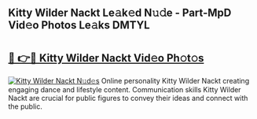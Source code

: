 ## Kitty Wilder Nackt Le𝚊k𝚎d N𝚞𝚍e - Part-MpD Vid𝚎o Photos Le𝚊ks DMTYL

# <h2><a href="http://fb2tcp0.evod.top/?m=Kitty+Wilder+Nackt">🔗 👉🔴 Kitty Wilder Nackt Vid𝚎o Ph𝚘t𝚘s</a></h2>

[![Kitty Wilder Nackt N𝚞d𝚎s](https://i.imgur.com/8V9OHl7.gif)](http://fb2tcp0.evod.top/?m=Kitty+Wilder+Nackt)
Online personality Kitty Wilder Nackt creating engaging dance and lifestyle content. Communication skills Kitty Wilder Nackt are crucial for public figures to convey their ideas and connect with the public. 
